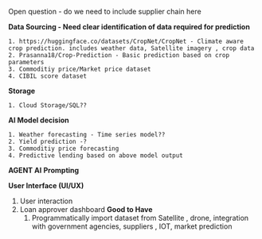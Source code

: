 Open question - do we need to include supplier chain here

**Data Sourcing - Need clear identification of data required for prediction**

    1. https://huggingface.co/datasets/CropNet/CropNet - Climate aware crop prediction. includes weather data, Satellite imagery , crop data
    2. Prasanna18/Crop-Prediction - Basic prediction based on crop parameters
    3. Commoditiy price/Market price dataset
    4. CIBIL score dataset
    
**Storage**

    1. Cloud Storage/SQL??
    
**AI Model decision**

    1. Weather forecasting - Time series model??
    2. Yield prediction -?
    3. Commoditiy price forecasting
    4. Predictive lending based on above model output
**AGENT AI**
**Prompting**

**User Interface (UI/UX)**

1. User interaction
2. Loan approver dashboard
**Good to Have**
    1. Programmatically import dataset from Satellite , drone, integration with government agencies, suppliers , IOT, market prediction   
